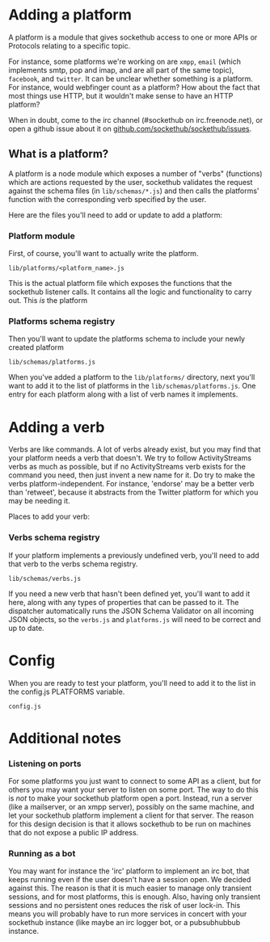 

# Adding a platform

A platform is a module that gives sockethub access to one or more APIs or Protocols relating to a specific topic.

For instance, some platforms we're working on are `xmpp`, `email` (which implements smtp, pop and imap, and are all part of the same topic), `facebook`, and `twitter`. It can be unclear whether something is a platform. For instance, would webfinger count as a platform? How about the fact that most things use HTTP, but it wouldn't make sense to have an HTTP platform?

When in doubt, come to the irc channel (#sockethub on irc.freenode.net), or open a github issue about it on [github.com/sockethub/sockethub/issues](https://github.com/sockethub/sockethub/issues/).


## What is a platform?

A platform is a node module which exposes a number of "verbs" (functions) which are actions requested by the user, sockethub validates the request against the schema files (in `lib/schemas/*.js`) and then calls the platforms' function with the corresponding verb specified by the user.

Here are the files you'll need to add or update to add a platform:

### Platform module
First, of course, you'll want to actually write the platform.

    lib/platforms/<platform_name>.js

This is the actual platform file which exposes the functions that the sockethub listener calls. It contains all the logic and functionality to carry out. This *is* the platform

### Platforms schema registry
Then you'll want to update the platforms schema to include your newly created platform

    lib/schemas/platforms.js

When you've added a platform to the `lib/platforms/` directory, next you'll want to add it to the list of platforms in the `lib/schemas/platforms.js`. One entry for each platform along with a list of verb names it implements.


# Adding a verb

Verbs are like commands. A lot of verbs already exist, but you may find that your platform needs a verb that doesn't. We try to follow ActivityStreams verbs as much as possible, but if no ActivityStreams verb exists for the command you need, then just invent a new name for it. Do try to make the verbs platform-independent. For instance, 'endorse' may be a better verb than 'retweet', because it abstracts from the Twitter platform for which you may be needing it.

Places to add your verb:

### Verbs schema registry
If your platform implements a previously undefined verb, you'll need to add that verb to the verbs schema registry.

    lib/schemas/verbs.js

If you need a new verb that hasn't been defined yet, you'll want to add it here, along with any types of properties that can be passed to it. The dispatcher automatically runs the JSON Schema Validator on all incoming JSON objects, so the `verbs.js` and `platforms.js` will need to be correct and up to date.



# Config
When you are ready to test your platform, you'll need to add it to the list in the config.js PLATFORMS variable.

    config.js


# Additional notes

### Listening on ports

For some platforms you just want to connect to some API as a client, but for others you may want your server to listen on some port. The way to do this is *not* to make your sockethub platform open a port. Instead, run a server (like a mailserver, or an xmpp server), possibly on the same machine, and let your sockethub platform implement a client for that server. The reason for this design decision is that it allows sockethub to be run on machines that do not expose a public IP address.

### Running as a bot

You may want for instance the 'irc' platform to implement an irc bot, that keeps running even if the user doesn't have a session open. We decided against this. The reason is that it is much easier to manage only transient sessions, and for most platforms, this is enough. Also, having only transient sessions and no persistent ones reduces the risk of user lock-in. This means you will probably have to run more services in concert with your sockethub instance (like maybe an irc logger bot, or a pubsubhubbub instance.
